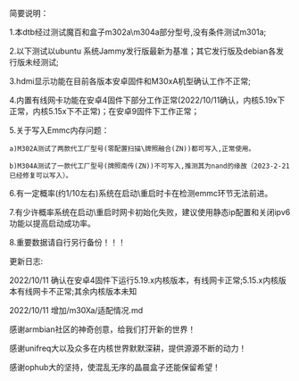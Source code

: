 简要说明：

1.本dtb经过测试魔百和盒子m302a\m304a部分型号,没有条件测试m301a;

2.以下测试以ubuntu 系统Jammy发行版最新为基准；其它发行版及debian各发行版未经测试;

3.hdmi显示功能在目前各版本安卓固件和M30xA机型确认工作不正常;

4.内置有线网卡功能在安卓4固件下部分工作正常(2022/10/11确认，内核5.19x下正常，内核5.15x下不正常)；在安卓9固件下工作正常；

5.关于写入Emmc内存问题：

    a)M302A测试了两款代工厂型号(零配置扫描\牌照融合(ZN))都可写入,正常使用。
    
    b)M304A测试了一款代工厂型号(牌照南传(ZN))不可写入,推测其为nand的缘故（2023-2-21已经修复可以写入）。
    
6.有一定概率(约1/10左右)系统在启动\重启时卡在检测emmc环节无法前进。

7.有少许概率系统在启动\重启时网卡初始化失败，建议使用静态ip配置和关闭ipv6功能以提高启动成功率。

8.重要数据请自行另行备份！！！

更新日志:

2022/10/11 	确认在安卓4固件下运行5.19.x内核版本，有线网卡正常;5.15.x内核版本有线网卡不正常;其余内核版本未知

2022/10/11 	增加/m30Xa/适配情况.md



感谢armbian社区的神奇创意，给我们打开新的世界！

感谢unifreq大以及众多在内核世界默默深耕，提供源源不断的动力！

感谢ophub大的坚持，使混乱无序的晶晨盒子还能保留希望！
